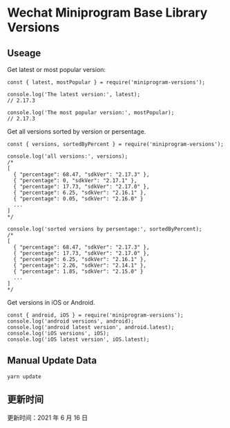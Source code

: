 
# Wechat Miniprogram Base Library Versions

## Useage

Get latest or most popular version:

```;
const { latest, mostPopular } = require('miniprogram-versions');

console.log('The latest version:', latest);
// 2.17.3

console.log('The most popular version:', mostPopular);
// 2.17.3

```

Get all versions sorted by version or persentage.

```
const { versions, sortedByPercent } = require('miniprogram-versions');

console.log('all versions:', versions);
/*
[
  { "percentage": 68.47, "sdkVer": "2.17.3" },
  { "percentage": 0, "sdkVer": "2.17.1" },
  { "percentage": 17.73, "sdkVer": "2.17.0" },
  { "percentage": 6.25, "sdkVer": "2.16.1" },
  { "percentage": 0.05, "sdkVer": "2.16.0" }
  ...
]
*/

console.log('sorted versions by persentage:', sortedByPercent);
/*
[
  { "percentage": 68.47, "sdkVer": "2.17.3" },
  { "percentage": 17.73, "sdkVer": "2.17.0" },
  { "percentage": 6.25, "sdkVer": "2.16.1" },
  { "percentage": 2.26, "sdkVer": "2.14.1" },
  { "percentage": 1.85, "sdkVer": "2.15.0" }
  ...
]
*/
```

Get versions in iOS or Android.

```
const { android, iOS } = require('miniprogram-versions');
console.log('android versions', android);
console.log('android latest version', android.latest);
console.log('iOS versions', iOS);
console.log('iOS latest version', iOS.latest);
```

## Manual Update Data

```
yarn update
```

## 更新时间

更新时间：2021 年 6 月 16 日
